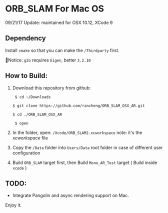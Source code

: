 # ORB_SLAM For Mac OS

09/21/17 Update: maintained for OSX 10.12, XCode 9

## Dependency
Install `cmake` so that you can make the `/Thirdparty` first.

🚨Notice: `g2o` requires `Eigen`, better `3.2.10`

## How to Build:

1. Download this repository from github:

     ` $ cd ~/Downloads`
      
      `$ git clone https://github.com/rancheng/ORB_SLAM_OSX_AR.git`
      
      `$ cd ./ORB_SLAM_OSX_AR`
      
     ` $ open`
      
2. In the folder, open: `/Xcode/ORB_SLAM2.xcworkspace`
 note: it's the *xcworkspace* file

3. Copy the `/Data` folder into `Users/Data` root folder in case of different user configuration
4. Build `ORB_SLAM` target first, then Build `Mono_AR_Test` target ( Build inside `xcode` )


## TODO: 
- Integrate Pangolin and async rendering support on Mac.


Enjoy it.

      


